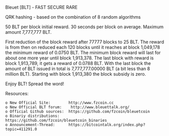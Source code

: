 Bleuet [BLT] - FAST SECURE RARE

QRK hashing - based on the combination of 8 random algorithms

50 BLT per block initial reward. 30 seconds per block on average.
Maximum amount 7,777,777 BLT.

First reduction of the block reward after 77777 blocks to 25 BLT. The reward
is from then on reduced each 120 blocks until it reaches at block 1,049,178 the
minimum reward of 0.0750 BLT. The minimum block reward will last for about one
more year until block 1,913,378. The last block with reward is block 1,913,789,
it gets a reward of 0.0788 BLT. With the last block the amount of BLT issued in
total is 7,777,777.00000 BLT (a bit less than 8 million BLT). Starting with block
1,913,380 the block subsidy is zero.

Enjoy BLT! Spread the word!


Resources:

    o New Official Site:        http://www.fzcoin.cc
    o New Official BLT forum:    http://www.bleuettalk.org/
    o Official Github sources:  https://github.com/fzcoin/bleuetcoin
    o Binariy distributions:    https://github.com/fzcoin/bleuetcoin_binaries
    o Announcement-Thread:      https://bitcointalk.org/index.php?topic=411291.0
